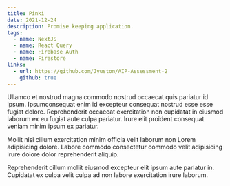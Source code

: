 ```yaml
---
title: Pinki
date: 2021-12-24
description: Promise keeping application.
tags:
  - name: NextJS
  - name: React Query
  - name: Firebase Auth
  - name: Firestore
links:
  - url: https://github.com/Jyuston/AIP-Assessment-2
    github: true
---
```


Ullamco et nostrud magna commodo nostrud occaecat quis pariatur id ipsum.
Ipsumconsequat enim id excepteur consequat nostrud esse esse fugiat dolore.
Reprehenderit occaecat exercitation non cupidatat in eiusmod laborum ex eu
fugiat aute culpa pariatur. Irure elit proident consequat veniam minim ipsum ex
pariatur.

Mollit nisi cillum exercitation minim officia velit laborum non Lorem
adipisicing dolore. Labore commodo consectetur commodo velit adipisicing irure
dolore dolor reprehenderit aliquip.

Reprehenderit cillum mollit eiusmod
excepteur elit ipsum aute pariatur in. Cupidatat ex culpa velit culpa ad non
labore exercitation irure laborum.
